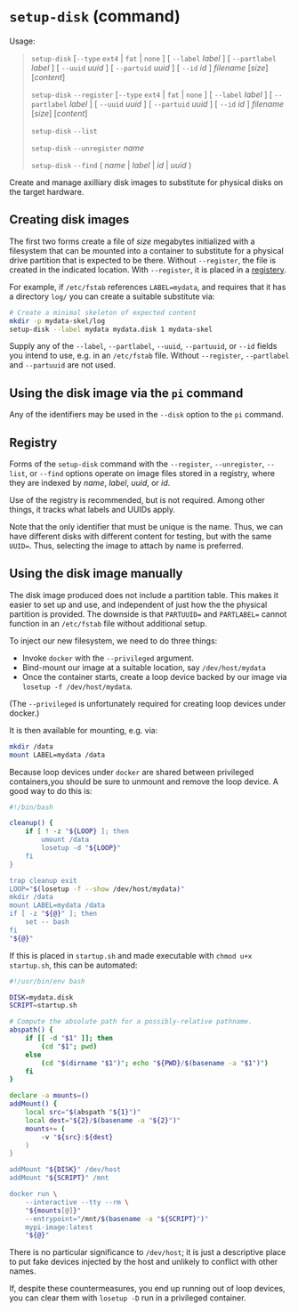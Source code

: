 # `setup-disk` (command)

Usage:

> `setup-disk` [`--type` `ext4` | `fat` | `none` ]
  [ `--label` *label* ] [ `--partlabel` *label* ]
  [ `--uuid` *uuid* ] [ `--partuid` *uuid* ]
  [ `--id` *id* ] *filename* [*size*] [*content*]
>
> `setup-disk` `--register` [`--type` `ext4` | `fat` | `none` ]
  [ `--label` *label* ] [ `--partlabel` *label* ]
  [ `--uuid` *uuid* ] [ `--partuid` *uuid* ]
  [ `--id` *id* ] *filename* [*size*] [*content*]
>
> `setup-disk` `--list`
>
> `setup-disk` `--unregister` *name*
>
> `setup-disk` `--find` ( *name* | *label* | *id* | *uuid* )

Create and manage axilliary disk images to substitute for physical disks on the target
hardware.

## Creating disk images

The first two forms create a file of *size* megabytes initialized with a filesystem that
can be mounted into a container to substitute for a physical drive partition that is
expected to be there. Without `--register`, the file is created in the indicated location.
With `--register`, it is placed in a [registery](#Registry).

For example, if `/etc/fstab` references `LABEL=mydata`, and requires that it has a
directory `log/` you can create a suitable substitute via:

```bash
# Create a minimal skeleton of expected content
mkdir -p mydata-skel/log
setup-disk --label mydata mydata.disk 1 mydata-skel
```

Supply any of the `--label`, `--partlabel`, `--uuid`, `--partuuid`, or `--id` fields
you intend to use, e.g. in an `/etc/fstab` file. Without `--register`, `--partlabel` and
`--partuuid` are not used.

## Using the disk image via the `pi` command

Any of the identifiers may be used in the `--disk` option to the `pi` command.

## Registry

Forms of the `setup-disk` command with the `--register`, `--unregister`, `--list`, or
`--find` options operate on image files stored in a registry, where they are indexed
by *name*, *label*, *uuid*, or *id*.

Use of the registry is recommended, but is not required. Among other things, it tracks
what labels and UUIDs apply.

Note that the only identifier that must be unique is the name. Thus, we can have
different disks with different content for testing, but with the same `UUID=`. Thus,
selecting the image to attach by name is preferred.

## Using the disk image manually

The disk image produced does not include a partition table. This makes it easier to set up
and use, and independent of just how the the physical partition is provided. The downside
is that `PARTUUID=` and `PARTLABEL=` cannot function in an `/etc/fstab` file without
additional setup.

To inject our new filesystem, we need to do three things:

* Invoke `docker` with the `--privileged` argument.
* Bind-mount our image at a suitable location, say `/dev/host/mydata`
* Once the container starts, create a loop device backed by our image via
  `losetup -f /dev/host/mydata`.

(The `--privileged` is unfortunately required for creating loop devices under docker.)

It is then available for mounting, e.g. via:

```bash
mkdir /data
mount LABEL=mydata /data
```

Because loop devices under `docker` are shared between privileged containers,you should be
sure to unmount and remove the loop device. A good way to do this is:

```bash
#!/bin/bash

cleanup() {
    if [ ! -z "${LOOP} ]; then
        umount /data
        losetup -d "${LOOP}"
    fi
}

trap cleanup exit
LOOP="$(losetup -f --show /dev/host/mydata)"
mkdir /data
mount LABEL=mydata /data
if [ -z "${@}" ]; then
    set -- bash
fi
"${@}"
```

If this is placed in `startup.sh` and made executable with `chmod u+x startup.sh`, this can
be automated:

```bash
#!/usr/bin/env bash

DISK=mydata.disk
SCRIPT=startup.sh

# Compute the absolute path for a possibly-relative pathname.
abspath() {
    if [[ -d "$1" ]]; then
        (cd "$1"; pwd)
    else
        (cd "$(dirname "$1")"; echo "${PWD}/$(basename -a "$1")")
    fi
}

declare -a mounts=()
addMount() {
    local src="$(abspath "${1}")"
    local dest="${2}/$(basename -a "${2}")"
    mounts+= (
        -v "${src}:${dest}
    )
}

addMount "${DISK}" /dev/host
addMount "${SCRIPT}" /mnt

docker run \
    --interactive --tty --rm \
    "${mounts[@]}"
    --entrypoint="/mnt/$(basename -a "${SCRIPT}")"
    mypi-image:latest
    "${@}"
```

There is no particular significance to `/dev/host`; it is just a descriptive place
to put fake devices injected by the host and unlikely to conflict with other names.

If, despite these countermeasures, you end up running out of loop devices, you can clear
them with `losetup -D` run in a privileged container.
